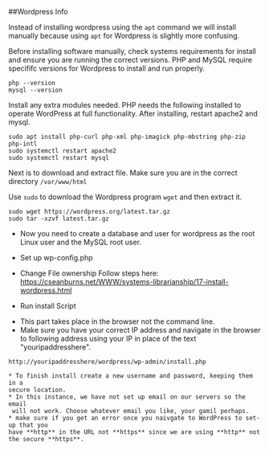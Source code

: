 ##Wordpress Info

Instead of installing wordpress using the `apt` command we will install manually 
because using `apt` for Wordpress is slightly more confusing.

Before installing software manually, check systems requirements for install and
ensure you are running the correct versions. PHP and MySQL require specififc
versions for Wordpress to install and run properly.
```
php --version
mysql --version
```

Install any extra modules needed. PHP needs the following installed to
operate WordPress at full functionality. After installing, restart apache2 and mysql.
```
sudo apt install php-curl php-xml php-imagick php-mbstring php-zip php-intl
sudo systemctl restart apache2
sudo systemctl restart mysql
```  
Next is to download and extract file.
Make sure you are in the correct directory `/var/www/html`

Use `sudo` to download the Wordpress program `wget` and then extract it.
```
sudo wget https://wordpress.org/latest.tar.gz
sudo tar -xzvf latest.tar.gz
```

* Now you need to create a database and user for wordpress as the root
Linux user and the MySQL root user.
* Set up wp-config.php
* Change File ownership
 Follow steps here:
https://cseanburns.net/WWW/systems-librarianship/17-install-wordpress.html

* Run install Script
 - This part takes place in the browser not the command line. 
 - Make sure you have your correct IP address and navigate in the browser to 
following address using your IP in place of the text "youripaddresshere".
```
http://youripaddresshere/wordpress/wp-admin/install.php

* To finish install create a new username and password, keeping them in a
secure location.
* In this instance, we have not set up email on our servers so the email
 will not work. Choose whatever email you like, your gamil perhaps.
* make sure if you get an error once you naivgate to WordPress to set-up that you 
have **http** in the URL not **https** since we are using **http** not 
the secure **https**.


